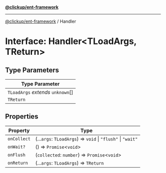 [**@clickup/ent-framework**](../README.md)

***

[@clickup/ent-framework](../globals.md) / Handler

# Interface: Handler\<TLoadArgs, TReturn\>

## Type Parameters

| Type Parameter |
| ------ |
| `TLoadArgs` *extends* `unknown`[] |
| `TReturn` |

## Properties

| Property | Type |
| ------ | ------ |
| `onCollect` | (...`args`: `TLoadArgs`) => `void` \| `"flush"` \| `"wait"` |
| `onWait?` | () => `Promise`\<`void`\> |
| `onFlush` | (`collected`: `number`) => `Promise`\<`void`\> |
| `onReturn` | (...`args`: `TLoadArgs`) => `TReturn` |
